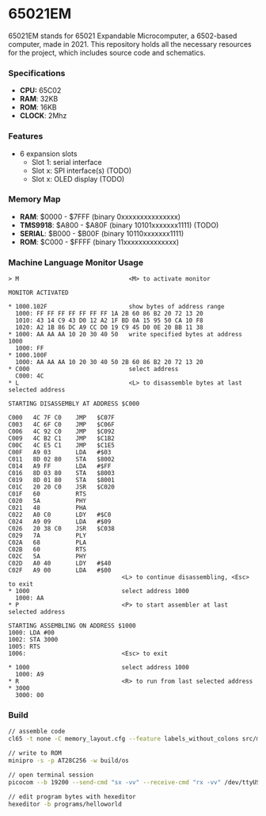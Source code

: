 # 65021EM
65021EM stands for 65021 Expandable Microcomputer, a 6502-based computer, made in 2021. This repository holds all the necessary resources for the project, which includes source code and schematics.

### Specifications

- **CPU:** 65C02
- **RAM**: 32KB
- **ROM**: 16KB
- **CLOCK**: 2Mhz

### Features

- 6 expansion slots
  * Slot 1: serial interface
  * Slot x: SPI interface(s) (TODO)
  * Slot x: OLED display (TODO)

### Memory Map

- **RAM**:      \$0000 - \$7FFF (binary 0xxxxxxxxxxxxxxx)
- **TMS9918**:  \$A800 - \$A80F (binary 10101xxxxxxx1111) (TODO)
- **SERIAL**:   \$B000 - \$B00F (binary 10110xxxxxxx1111)
- **ROM**:      \$C000 - \$FFFF (binary 11xxxxxxxxxxxxxx)

### Machine Language Monitor Usage
```
> M                               <M> to activate monitor

MONITOR ACTIVATED

* 1000.102F                       show bytes of address range
  1000: FF FF FF FF FF FF FF 1A 2B 60 86 B2 20 72 13 20
  1010: 43 14 C9 43 D0 12 A2 1F BD 0A 15 95 50 CA 10 F8
  1020: A2 1B 86 DC A9 CC D0 19 C9 45 D0 0E 20 BB 11 38
* 1000: AA AA AA 10 20 30 40 50   write specified bytes at address 1000
  1000: FF
* 1000.100F
  1000: AA AA AA 10 20 30 40 50 2B 60 86 B2 20 72 13 20
* C000                            select address
  C000: 4C                        
* L                               <L> to disassemble bytes at last selected address

STARTING DISASSEMBLY AT ADDRESS $C000

C000   4C 7F C0    JMP   $C07F
C003   4C 6F C0    JMP   $C06F
C006   4C 92 C0    JMP   $C092
C009   4C B2 C1    JMP   $C1B2
C00C   4C E5 C1    JMP   $C1E5
C00F   A9 03       LDA   #$03
C011   8D 02 80    STA   $8002
C014   A9 FF       LDA   #$FF
C016   8D 03 80    STA   $8003
C019   8D 01 80    STA   $8001
C01C   20 20 C0    JSR   $C020
C01F   60          RTS
C020   5A          PHY
C021   48          PHA
C022   A0 C0       LDY   #$C0
C024   A9 09       LDA   #$09
C026   20 38 C0    JSR   $C038
C029   7A          PLY
C02A   68          PLA
C02B   60          RTS
C02C   5A          PHY
C02D   A0 40       LDY   #$40
C02F   A9 00       LDA   #$00
                                <L> to continue disassembling, <Esc> to exit
* 1000                          select address 1000
  1000: AA
* P                             <P> to start assembler at last selected address

STARTING ASSEMBLING ON ADDRESS $1000
1000: LDA #00
1002: STA 3000
1005: RTS
1006:                           <Esc> to exit

* 1000                          select address 1000
  1000: A9
* R                             <R> to run from last selected address
* 3000
  3000: 00
```

### Build
```sh
// assemble code
cl65 -t none -C memory_layout.cfg --feature labels_without_colons src/main.asm -o build/os

// write to ROM
minipro -s -p AT28C256 -w build/os

// open terminal session
picocom --b 19200 --send-cmd "sx -vv" --receive-cmd "rx -vv" /dev/ttyUSB0

// edit program bytes with hexeditor
hexeditor -b programs/helloworld 
```
